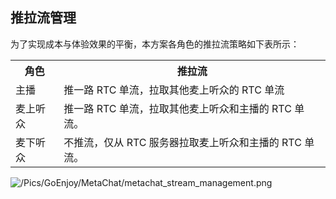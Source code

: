 ## 推拉流管理

为了实现成本与体验效果的平衡，本方案各角色的推拉流策略如下表所示：

<table>
  <colgroup>
    <col>
    <col>
  </colgroup>
<tbody><tr>
<th>角色</th>
<th>推拉流</th>
</tr>
<tr>
<td>主播</td>
<td>推一路 RTC 单流，拉取其他麦上听众的 RTC 单流</td>
</tr>
<tr>
<td>麦上听众</td>
<td>推一路 RTC 单流，拉取其他麦上听众和主播的 RTC 单流。</td>
</tr>
<tr>
<td>麦下听众</td>
<td>不推流，仅从 RTC 服务器拉取麦上听众和主播的 RTC 单流。</td>
</tr>
</tbody></table>

![/Pics/GoEnjoy/MetaChat/metachat_stream_management.png](https://doc-media.zego.im/sdk-doc/Pics/GoEnjoy/MetaChat/metachat_stream_management.png)





